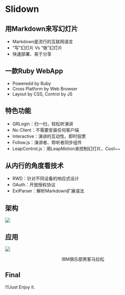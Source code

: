 ﻿<!---
     theme: tech
     animation: slide
-->

# Slidown

## 用Markdown来写幻灯片

+ Markdown是流行的互联网语言
+ “写”幻灯片 Vs “做”幻灯片
+ 快速部署、易于分享

## 一款Ruby WebApp

+ Poweredd by Ruby
+ Cross Platform by Web Browser 
+ Layout by CSS, Control by JS

## 特色功能

+ QRLogin：扫一扫，轻松听演讲
+ No Client：不需要安装任何客户端
+ Interactive：演讲的互动性，即时投票
+ Follow.js：演讲者、聆听者同步组件
+ LeapControl.js：用LeapMotion来控制幻灯片，Cool~~

## 从内行的角度看技术

+ RWD：针对不同设备的响应式设计
+ OAuth：开放授权协议
+ ExtParser：解析Markdown扩展语法

## 架构

![](https://raw.github.com/secreek/slidown/trans/src/public/img/struct.png)

## 应用

![](https://raw.github.com/secreek/slidown/trans/src/public/img/hackathon.jpg)
<p style="text-align:center">IBM俱乐部黑客马拉松</p>

## Final ##

!!!Just Enjoy it.
